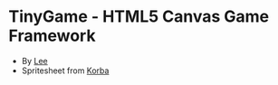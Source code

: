 # TinyGame - HTML5 Canvas Game Framework
- By [Lee](http://www.github.com/Travlee)
- Spritesheet from [Korba](http://opengameart.org/users/korba%E2%84%A2)